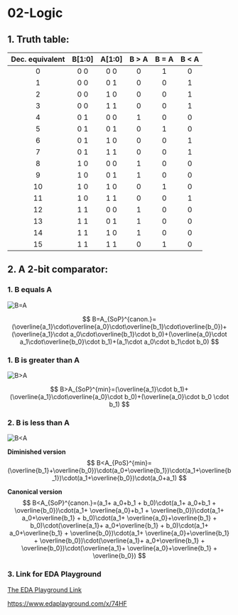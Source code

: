 



# 02-Logic

## 1. Truth table:

| **Dec. equivalent** | **B[1:0]** | **A[1:0]** | **B > A** | **B = A** | **B < A** |
| :-: | :-: | :-: | :-: | :-: | :-: |
| 0 | 0 0 | 0 0 | 0 | 1 | 0 |
| 1 | 0 0 | 0 1 | 0 | 0 | 1 |
| 2 | 0 0 | 1 0 | 0 | 0 | 1 |
| 3 | 0 0 | 1 1 | 0 | 0 | 1 |
| 4 | 0 1 | 0 0 | 1 | 0 | 0 |
| 5 | 0 1 | 0 1 | 0 | 1 | 0 |
| 6 | 0 1 | 1 0 | 0 | 0 | 1 |
| 7 | 0 1 | 1 1 | 0 | 0 | 1 |
| 8 | 1 0 | 0 0 | 1 | 0 | 0 |
| 9 | 1 0 | 0 1 | 1 | 0 | 0|
| 10 | 1 0 | 1 0 | 0 | 1 | 0 |
| 11 | 1 0 | 1 1 | 0 | 0 | 1 |
| 12 | 1 1 | 0 0 | 1 | 0 | 0 |
| 13 | 1 1 | 0 1 | 1 | 0 | 0 |
| 14 | 1 1 | 1 0 | 1 | 0 | 0 |
| 15 | 1 1 | 1 1 | 0 | 1 | 0 |



## 2. A 2-bit comparator:

### 1. B equals A
![B=A](/Users/krystufek/Documents/Digital-Electronics-1/Labs/02-logic/images/equals.png)

$$
B=A_{SoP}^{canon.}=(\overline{a_1}\cdot\overline{a_0}\cdot\overline{b_1}\cdot\overline{b_0})+(\overline{a_1}\cdot a_0\cdot\overline{b_1}\cdot b_0)+(\overline{a_0}\cdot a_1\cdot\overline{b_0}\cdot b_1)+(a_1\cdot a_0\cdot b_1\cdot b_0)
$$



### 1. B is greater than A

![B>A](/Users/krystufek/Documents/Digital-Electronics-1/Labs/02-logic/images/greater.png)

$$
B>A_{SoP}^{min}=(\overline{a_1}\cdot b_1)+(\overline{a_1}\cdot\overline{a_0}\cdot b_0)+(\overline{a_0}\cdot b_0 \cdot b_1)
$$

### 2. B is less than A

![B<A](/Users/krystufek/Documents/Digital-Electronics-1/Labs/02-logic/images/less.png)

**Diminished version**
$$
B<A_{PoS}^{min}=(\overline{b_1}+\overline{b_0})\cdot(a_0+\overline{b_1})\cdot(a_1+\overline{b_1})\cdot(a_1+\overline{b_0})\cdot(a_0+a_1)
$$

**Canonical version**
$$
B<A_{SoP}^{canon.}=(a_1+ a_0+b_1 + b_0)\cdot(a_1+ a_0+b_1 + \overline{b_0})\cdot(a_1+ \overline{a_0}+b_1 + \overline{b_0})\cdot(a_1+ a_0+\overline{b_1} + b_0)\cdot(a_1+ \overline{a_0}+\overline{b_1} + b_0)\cdot(\overline{a_1}+ a_0+\overline{b_1} + b_0)\cdot(a_1+ a_0+\overline{b_1} + \overline{b_0})\cdot(a_1+ \overline{a_0}+\overline{b_1} + \overline{b_0})\cdot(\overline{a_1}+ a_0+\overline{b_1} + \overline{b_0})\cdot(\overline{a_1}+ \overline{a_0}+\overline{b_1} + \overline{b_0})
$$


### 3. Link for EDA Playground

[The EDA Playground Link](https://www.edaplayground.com/x/74HF)

https://www.edaplayground.com/x/74HF

